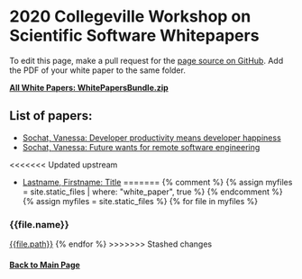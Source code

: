 # 2020 Collegeville Workshop on Scientific Software Whitepapers

To edit this page, make a pull request for the [page source on GitHub](https://github.com/Collegeville/CW20/blob/master/WorkshopResources/WhitePapers/WhitePaperList.md).  Add the PDF of your white paper to the same folder.

[**All White Papers: WhitePapersBundle.zip**](../WhitePapersBundle.zip)

## List of papers:

- [Sochat, Vanessa: Developer productivity means developer happiness](developer-happiness-whitepaper-vsochat.pdf)
- [Sochat, Vanessa: Future wants for remote software engineering](future-remote-rseng-whitepaper-vsochat.pdf)

<<<<<<< Updated upstream
- [Lastname, Firstname: Title](file.pdf)
=======
{% comment %}
{% assign myfiles = site.static_files | where: "white_paper", true %}
{% endcomment %}
{% assign myfiles = site.static_files %}
{% for file in myfiles %}
<h3>{{file.name}}</h3>
<a href="{{file.path}}">{{file.path}}</a>
{% endfor %}
>>>>>>> Stashed changes

#### [Back to Main Page](../../index.md)
